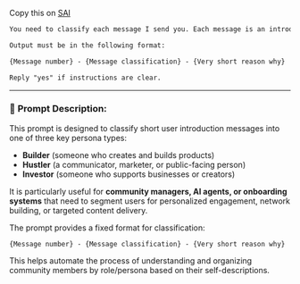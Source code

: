 Copy this on [SAI](https://chatgpt.com/g/g-6770f3d7f1408191950c0e5d8efb4c05-sai)

```markdown
You need to classify each message I send you. Each message is an introductory post from the community member. Use message content to decide what persona the author fits the best. The messages can be classified into one of three segments: builder (someone creating and building products), hustler (communicator, marketer, public person), investor (someone supporting businesses and creators).

Output must be in the following format:

{Message number} - {Message classification} - {Very short reason why}

Reply "yes" if instructions are clear.
```


---

### 📄 **Prompt Description:**

This prompt is designed to classify short user introduction messages into one of three key persona types:  
- **Builder** (someone who creates and builds products)  
- **Hustler** (a communicator, marketer, or public-facing person)  
- **Investor** (someone who supports businesses or creators)

It is particularly useful for **community managers, AI agents, or onboarding systems** that need to segment users for personalized engagement, network building, or targeted content delivery.

The prompt provides a fixed format for classification:
```
{Message number} - {Message classification} - {Very short reason why}
```

This helps automate the process of understanding and organizing community members by role/persona based on their self-descriptions.
